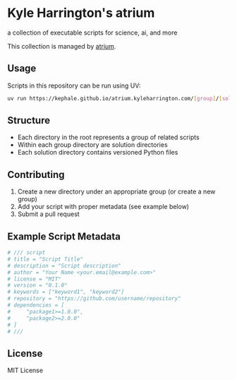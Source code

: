 # Kyle Harrington's atrium

a collection of executable scripts for science, ai, and more

This collection is managed by [atrium](https://github.com/kephale/atrium).

## Usage

Scripts in this repository can be run using UV:

```bash
uv run https://kephale.github.io/atrium.kyleharrington.com/[group]/[solution]/[version].py
```

## Structure

- Each directory in the root represents a group of related scripts
- Within each group directory are solution directories
- Each solution directory contains versioned Python files

## Contributing

1. Create a new directory under an appropriate group (or create a new group)
2. Add your script with proper metadata (see example below)
3. Submit a pull request

## Example Script Metadata

```python
# /// script
# title = "Script Title"
# description = "Script description"
# author = "Your Name <your.email@example.com>"
# license = "MIT"
# version = "0.1.0"
# keywords = ["keyword1", "keyword2"]
# repository = "https://github.com/username/repository"
# dependencies = [
#     "package1>=1.0.0",
#     "package2>=2.0.0"
# ]
# ///
```

## License

MIT License